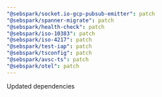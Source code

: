 ```yaml
---
"@sebspark/socket.io-gcp-pubsub-emitter": patch
"@sebspark/spanner-migrate": patch
"@sebspark/health-check": patch
"@sebspark/iso-10383": patch
"@sebspark/iso-4217": patch
"@sebspark/test-iap": patch
"@sebspark/tsconfig": patch
"@sebspark/avsc-ts": patch
"@sebspark/otel": patch
---
```


Updated dependencies
